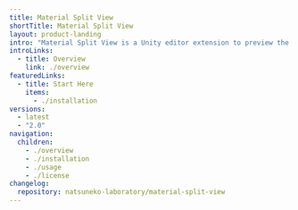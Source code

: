 ```yaml
---
title: Material Split View
shortTitle: Material Split View
layout: product-landing
intro: "Material Split View is a Unity editor extension to preview the material with the split view."
introLinks:
  - title: Overview
    link: ./overview
featuredLinks:
  - title: Start Here
    items:
      - ./installation
versions:
  - latest
  - "2.0"
navigation:
  children:
    - ./overview
    - ./installation
    - ./usage
    - ./license
changelog:
  repository: natsuneko-laboratory/material-split-view
---
```

